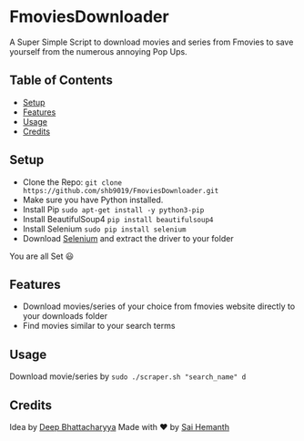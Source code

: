 # FmoviesDownloader 
A Super Simple Script to download movies and series from Fmovies to save yourself from the numerous annoying Pop Ups.

## Table of Contents

- [Setup](https://github.com/shb9019/FmoviesDownloader#setup)
- [Features](https://github.com/shb9019/FmoviesDownloader#features)
- [Usage](https://github.com/shb9019/FmoviesDownloader#usage)
- [Credits](https://github.com/shb9019/FmoviesDownloader#credits)

## Setup

- Clone the Repo: `git clone https://github.com/shb9019/FmoviesDownloader.git`
- Make sure you have Python installed.
- Install Pip `sudo apt-get install -y python3-pip`
- Install BeautifulSoup4 `pip install beautifulsoup4`
- Install Selenium `sudo pip install selenium`
- Download [Selenium](https://github.com/mozilla/geckodriver/releases) and extract the driver to your folder

You are all Set :smiley:

## Features

- Download movies/series of your choice from fmovies website directly to your downloads folder
- Find movies similar to your search terms

## Usage

Download movie/series by
`sudo ./scraper.sh "search_name" d`

## Credits

Idea by [Deep Bhattacharyya](https://github.com/coderick14)
Made with :heart: by [Sai Hemanth](https://github.com/shb9019)
